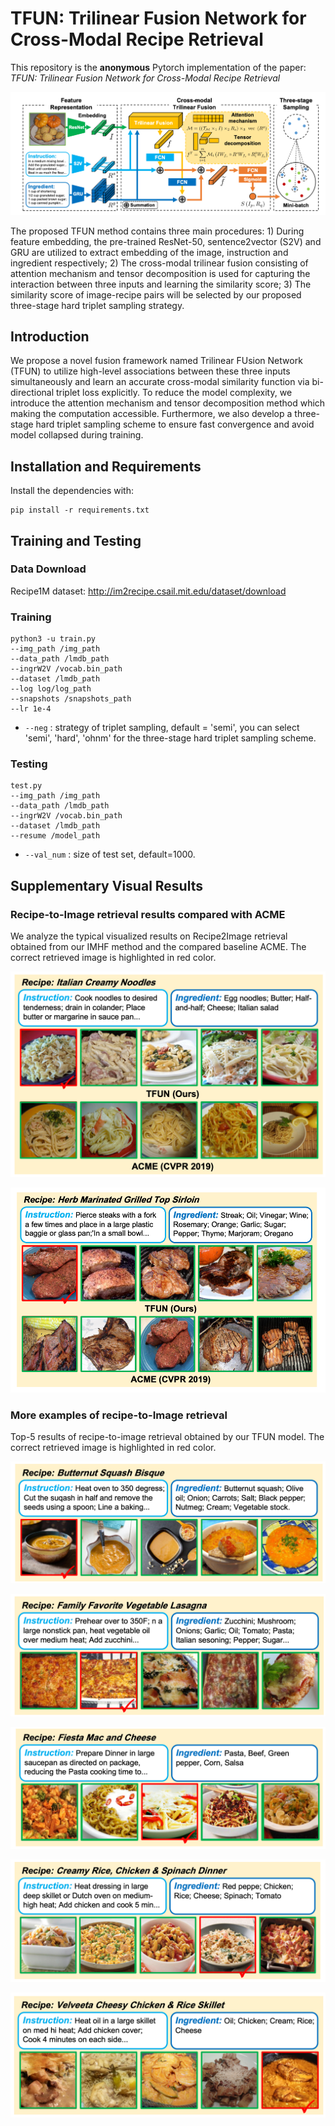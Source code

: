 # TFUN: Trilinear Fusion Network for Cross-Modal Recipe Retrieval

This repository is the **anonymous** Pytorch implementation of the paper: *TFUN: Trilinear Fusion Network for Cross-Modal Recipe Retrieval* 

![image](https://github.com/CFM-MSG/Code_TFUN/blob/main/img/framework.png)

The proposed TFUN method contains three main procedures: 1) During feature embedding, the pre-trained ResNet-50, sentence2vector (S2V) and GRU are utilized to extract embedding of the image, instruction and ingredient respectively; 2) The cross-modal trilinear fusion consisting of attention mechanism and tensor decomposition is used for capturing the interaction between three inputs and learning the similarity score; 3) The similarity score of image-recipe pairs will be selected by our proposed three-stage hard triplet sampling strategy.

## Introduction

We propose a novel fusion framework named Trilinear FUsion Network (TFUN) to utilize high-level associations between these three inputs simultaneously and learn an accurate cross-modal similarity function via bi-directional triplet loss explicitly. To reduce the model complexity, we introduce the attention mechanism and tensor decomposition method which making the computation accessible. Furthermore, we also develop a three-stage hard triplet sampling scheme to ensure fast convergence and avoid model collapsed during training.

## Installation and Requirements

Install the dependencies with:

```shell
pip install -r requirements.txt
```

## Training and Testing

### Data Download

Recipe1M dataset: http://im2recipe.csail.mit.edu/dataset/download

### Training

```shell
python3 -u train.py
--img_path /img_path
--data_path /lmdb_path
--ingrW2V /vocab.bin_path
--dataset /lmdb_path
--log log/log_path
--snapshots /snapshots_path
--lr 1e-4 
```

* `--neg` : strategy of triplet sampling, default = 'semi', you can select 'semi', 'hard', 'ohnm' for the three-stage hard triplet sampling scheme.

### Testing

```shell
test.py
--img_path /img_path
--data_path /lmdb_path
--ingrW2V /vocab.bin_path
--dataset /lmdb_path
--resume /model_path
```

* `--val_num` : size of test set, default=1000.

## Supplementary Visual Results

### Recipe-to-Image retrieval results compared with ACME

We analyze the typical visualized results on Recipe2Image retrieval obtained from our IMHF method and the compared baseline ACME. The correct retrieved image is highlighted in red color.

![image](https://github.com/CFM-MSG/Code_TFUN/blob/main/img/comparision1.png)

![image](https://github.com/CFM-MSG/Code_TFUN/blob/main/img/comparision2.png)

### More examples of recipe-to-Image retrieval

Top-5 results of recipe-to-image retrieval obtained by our TFUN model. The correct retrieved image is highlighted in red color.

![image](https://github.com/CFM-MSG/Code_TFUN/blob/main/img/t2i_0.png)

![image](https://github.com/CFM-MSG/Code_TFUN/blob/main/img/t2i_1.png)

![image](https://github.com/CFM-MSG/Code_TFUN/blob/main/img/t2i_2.png)

![image](https://github.com/CFM-MSG/Code_TFUN/blob/main/img/t2i_3.png)

![image](https://github.com/CFM-MSG/Code_TFUN/blob/main/img/t2i_4.png)

### 



